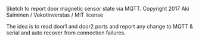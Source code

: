 Sketch to report door magnetic sensor state via MQTT.
Copyright 2017 Aki Salminen / Vekotinverstas / MIT license

The idea is to read door1 and door2 ports and report any change to MQTT & serial and auto recover from connection failures.
